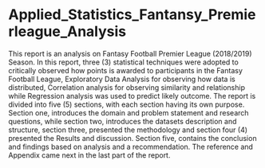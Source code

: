 # Applied_Statistics_Fantansy_Premierleague_Analysis
This report is an analysis on Fantasy Football Premier League (2018/2019) Season. In this report, three (3) statistical techniques were adopted to critically observed how points is awarded to participants in the Fantasy Football League, Exploratory Data Analysis for observing how data is distributed, Correlation analysis for observing similarity and relationship while Regression analysis was used to predict likely outcome. The report is divided into five (5) sections, with each section having its own purpose. Section one, introduces the domain and problem statement and research questions, while section two, introduces the datasets description and structure, section three, presented the methodology and section four (4) presented the Results and discussion. Section five, contains the conclusion and findings based on analysis and a recommendation. The reference and Appendix came next in the last part of the report.    
